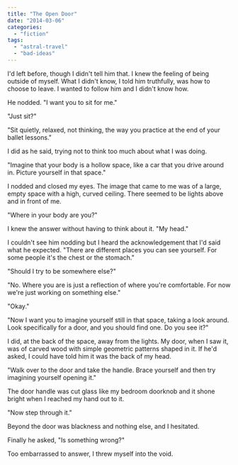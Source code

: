 ```yaml
---
title: "The Open Door"
date: "2014-03-06"
categories: 
  - "fiction"
tags: 
  - "astral-travel"
  - "bad-ideas"
---
```


I'd left before, though I didn't tell him that. I knew the feeling of being outside of myself. What I didn't know, I told him truthfully, was how to choose to leave. I wanted to follow him and I didn't know how.

He nodded. "I want you to sit for me."

"Just sit?"

"Sit quietly, relaxed, not thinking, the way you practice at the end of your ballet lessons."

I did as he said, trying not to think too much about what I was doing.

"Imagine that your body is a hollow space, like a car that you drive around in. Picture yourself in that space."

I nodded and closed my eyes. The image that came to me was of a large, empty space with a high, curved ceiling. There seemed to be lights above and in front of me.

"Where in your body are you?"

I knew the answer without having to think about it. "My head."

I couldn't see him nodding but I heard the acknowledgement that I'd said what he expected. "There are different places you can see yourself. For some people it's the chest or the stomach."

"Should I try to be somewhere else?"

"No. Where you are is just a reflection of where you're comfortable. For now we're just working on something else."

"Okay."

"Now I want you to imagine yourself still in that space, taking a look around. Look specifically for a door, and you should find one. Do you see it?"

I did, at the back of the space, away from the lights. My door, when I saw it, was of carved wood with simple geometric patterns shaped in it. If he'd asked, I could have told him it was the back of my head.

"Walk over to the door and take the handle. Brace yourself and then try imagining yourself opening it."

The door handle was cut glass like my bedroom doorknob and it shone bright when I reached my hand out to it.

"Now step through it."

Beyond the door was blackness and nothing else, and I hesitated.

Finally he asked, "Is something wrong?"

Too embarrassed to answer, I threw myself into the void.
